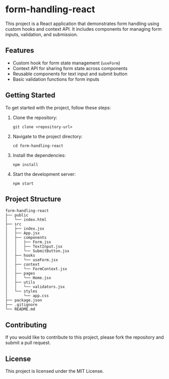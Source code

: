 # form-handling-react

This project is a React application that demonstrates form handling using custom hooks and context API. It includes components for managing form inputs, validation, and submission.

## Features

- Custom hook for form state management (`useForm`)
- Context API for sharing form state across components
- Reusable components for text input and submit button
- Basic validation functions for form inputs

## Getting Started

To get started with the project, follow these steps:

1. Clone the repository:
   ```
   git clone <repository-url>
   ```

2. Navigate to the project directory:
   ```
   cd form-handling-react
   ```

3. Install the dependencies:
   ```
   npm install
   ```

4. Start the development server:
   ```
   npm start
   ```

## Project Structure

```
form-handling-react
├── public
│   └── index.html
├── src
│   ├── index.jsx
│   ├── App.jsx
│   ├── components
│   │   ├── Form.jsx
│   │   ├── TextInput.jsx
│   │   └── SubmitButton.jsx
│   ├── hooks
│   │   └── useForm.jsx
│   ├── context
│   │   └── FormContext.jsx
│   ├── pages
│   │   └── Home.jsx
│   ├── utils
│   │   └── validators.jsx
│   └── styles
│       └── app.css
├── package.json
├── .gitignore
└── README.md
```

## Contributing

If you would like to contribute to this project, please fork the repository and submit a pull request. 

## License

This project is licensed under the MIT License.